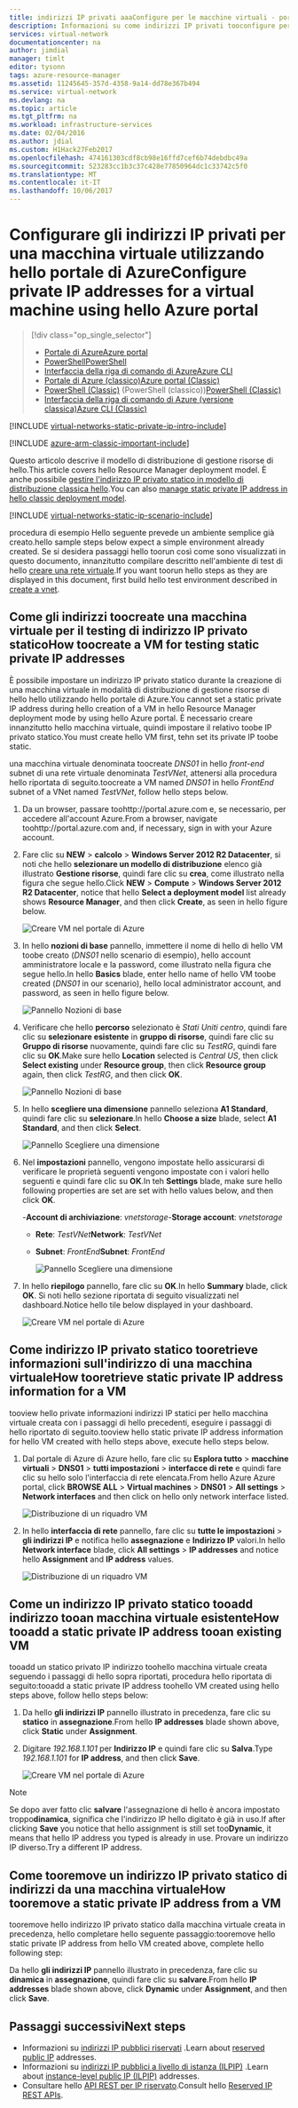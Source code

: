 ```yaml
---
title: indirizzi IP privati aaaConfigure per le macchine virtuali - portale di Azure | Documenti Microsoft
description: Informazioni su come indirizzi IP privati tooconfigure per macchine virtuali tramite hello portale di Azure.
services: virtual-network
documentationcenter: na
author: jimdial
manager: timlt
editor: tysonn
tags: azure-resource-manager
ms.assetid: 11245645-357d-4358-9a14-dd78e367b494
ms.service: virtual-network
ms.devlang: na
ms.topic: article
ms.tgt_pltfrm: na
ms.workload: infrastructure-services
ms.date: 02/04/2016
ms.author: jdial
ms.custom: H1Hack27Feb2017
ms.openlocfilehash: 474161303cdf8cb98e16ffd7cef6b74debdbc49a
ms.sourcegitcommit: 523283cc1b3c37c428e77850964dc1c33742c5f0
ms.translationtype: MT
ms.contentlocale: it-IT
ms.lasthandoff: 10/06/2017
---
```

# <a name="configure-private-ip-addresses-for-a-virtual-machine-using-hello-azure-portal"></a><span data-ttu-id="3ef5d-103">Configurare gli indirizzi IP privati per una macchina virtuale utilizzando hello portale di Azure</span><span class="sxs-lookup"><span data-stu-id="3ef5d-103">Configure private IP addresses for a virtual machine using hello Azure portal</span></span>

> [!div class="op_single_selector"]
> * [<span data-ttu-id="3ef5d-104">Portale di Azure</span><span class="sxs-lookup"><span data-stu-id="3ef5d-104">Azure portal</span></span>](virtual-networks-static-private-ip-arm-pportal.md)
> * [<span data-ttu-id="3ef5d-105">PowerShell</span><span class="sxs-lookup"><span data-stu-id="3ef5d-105">PowerShell</span></span>](virtual-networks-static-private-ip-arm-ps.md)
> * [<span data-ttu-id="3ef5d-106">Interfaccia della riga di comando di Azure</span><span class="sxs-lookup"><span data-stu-id="3ef5d-106">Azure CLI</span></span>](virtual-networks-static-private-ip-arm-cli.md)
> * [<span data-ttu-id="3ef5d-107">Portale di Azure (classico)</span><span class="sxs-lookup"><span data-stu-id="3ef5d-107">Azure portal (Classic)</span></span>](virtual-networks-static-private-ip-classic-pportal.md)
> * <span data-ttu-id="3ef5d-108">[PowerShell (Classic)](virtual-networks-static-private-ip-classic-ps.md) (PowerShell (classico))</span><span class="sxs-lookup"><span data-stu-id="3ef5d-108">[PowerShell (Classic)](virtual-networks-static-private-ip-classic-ps.md)</span></span>
> * [<span data-ttu-id="3ef5d-109">Interfaccia della riga di comando di Azure (versione classica)</span><span class="sxs-lookup"><span data-stu-id="3ef5d-109">Azure CLI (Classic)</span></span>](virtual-networks-static-private-ip-classic-cli.md)


[!INCLUDE [virtual-networks-static-private-ip-intro-include](../../includes/virtual-networks-static-private-ip-intro-include.md)]

[!INCLUDE [azure-arm-classic-important-include](../../includes/azure-arm-classic-important-include.md)]

<span data-ttu-id="3ef5d-110">Questo articolo descrive il modello di distribuzione di gestione risorse di hello.</span><span class="sxs-lookup"><span data-stu-id="3ef5d-110">This article covers hello Resource Manager deployment model.</span></span> <span data-ttu-id="3ef5d-111">È anche possibile [gestire l'indirizzo IP privato statico in modello di distribuzione classica hello](virtual-networks-static-private-ip-classic-pportal.md).</span><span class="sxs-lookup"><span data-stu-id="3ef5d-111">You can also [manage static private IP address in hello classic deployment model](virtual-networks-static-private-ip-classic-pportal.md).</span></span>

[!INCLUDE [virtual-networks-static-ip-scenario-include](../../includes/virtual-networks-static-ip-scenario-include.md)]

<span data-ttu-id="3ef5d-112">procedura di esempio Hello seguente prevede un ambiente semplice già creato.</span><span class="sxs-lookup"><span data-stu-id="3ef5d-112">hello sample steps below expect a simple environment already created.</span></span> <span data-ttu-id="3ef5d-113">Se si desidera passaggi hello toorun così come sono visualizzati in questo documento, innanzitutto compilare descritto nell'ambiente di test di hello [creare una rete virtuale](virtual-networks-create-vnet-arm-pportal.md).</span><span class="sxs-lookup"><span data-stu-id="3ef5d-113">If you want toorun hello steps as they are displayed in this document, first build hello test environment described in [create a vnet](virtual-networks-create-vnet-arm-pportal.md).</span></span>

## <a name="how-toocreate-a-vm-for-testing-static-private-ip-addresses"></a><span data-ttu-id="3ef5d-114">Come gli indirizzi toocreate una macchina virtuale per il testing di indirizzo IP privato statico</span><span class="sxs-lookup"><span data-stu-id="3ef5d-114">How toocreate a VM for testing static private IP addresses</span></span>
<span data-ttu-id="3ef5d-115">È possibile impostare un indirizzo IP privato statico durante la creazione di una macchina virtuale in modalità di distribuzione di gestione risorse di hello hello utilizzando hello portale di Azure.</span><span class="sxs-lookup"><span data-stu-id="3ef5d-115">You cannot set a static private IP address during hello creation of a VM in hello Resource Manager deployment mode by using hello Azure portal.</span></span> <span data-ttu-id="3ef5d-116">È necessario creare innanzitutto hello macchina virtuale, quindi impostare il relativo toobe IP privato statico.</span><span class="sxs-lookup"><span data-stu-id="3ef5d-116">You must create hello VM first, tehn set its private IP toobe static.</span></span>

<span data-ttu-id="3ef5d-117">una macchina virtuale denominata toocreate *DNS01* in hello *front-end* subnet di una rete virtuale denominata *TestVNet*, attenersi alla procedura hello riportata di seguito.</span><span class="sxs-lookup"><span data-stu-id="3ef5d-117">toocreate a VM named *DNS01* in hello *FrontEnd* subnet of a VNet named *TestVNet*, follow hello steps below.</span></span>

1. <span data-ttu-id="3ef5d-118">Da un browser, passare toohttp://portal.azure.com e, se necessario, per accedere all'account Azure.</span><span class="sxs-lookup"><span data-stu-id="3ef5d-118">From a browser, navigate toohttp://portal.azure.com and, if necessary, sign in with your Azure account.</span></span>
2. <span data-ttu-id="3ef5d-119">Fare clic su **NEW** > **calcolo** > **Windows Server 2012 R2 Datacenter**, si noti che hello **selezionare un modello di distribuzione** elenco già illustrato **Gestione risorse**, quindi fare clic su **crea**, come illustrato nella figura che segue hello.</span><span class="sxs-lookup"><span data-stu-id="3ef5d-119">Click **NEW** > **Compute** > **Windows Server 2012 R2 Datacenter**, notice that hello **Select a deployment model** list already shows **Resource Manager**, and then click **Create**, as seen in hello figure below.</span></span>
   
    ![Creare VM nel portale di Azure](./media/virtual-networks-static-ip-arm-pportal/figure01.png)
3. <span data-ttu-id="3ef5d-121">In hello **nozioni di base** pannello, immettere il nome di hello di hello VM toobe creato (*DNS01* nello scenario di esempio), hello account amministratore locale e la password, come illustrato nella figura che segue hello.</span><span class="sxs-lookup"><span data-stu-id="3ef5d-121">In hello **Basics** blade, enter hello name of hello VM toobe created (*DNS01* in our scenario), hello local administrator account, and password, as seen in hello figure below.</span></span>
   
    ![Pannello Nozioni di base](./media/virtual-networks-static-ip-arm-pportal/figure02.png)
4. <span data-ttu-id="3ef5d-123">Verificare che hello **percorso** selezionato è *Stati Uniti centro*, quindi fare clic su **selezionare esistente** in **gruppo di risorse**, quindi fare clic su **Gruppo di risorse** nuovamente, quindi fare clic su *TestRG*, quindi fare clic su **OK**.</span><span class="sxs-lookup"><span data-stu-id="3ef5d-123">Make sure hello **Location** selected is *Central US*, then click **Select existing** under **Resource group**, then click **Resource group** again, then click *TestRG*, and then click **OK**.</span></span>
   
    ![Pannello Nozioni di base](./media/virtual-networks-static-ip-arm-pportal/figure03.png)
5. <span data-ttu-id="3ef5d-125">In hello **scegliere una dimensione** pannello seleziona **A1 Standard**, quindi fare clic su **selezionare**.</span><span class="sxs-lookup"><span data-stu-id="3ef5d-125">In hello **Choose a size** blade, select **A1 Standard**, and then click **Select**.</span></span>
   
    ![Pannello Scegliere una dimensione](./media/virtual-networks-static-ip-arm-pportal/figure04.png)    
6. <span data-ttu-id="3ef5d-127">Nel **impostazioni** pannello, vengono impostate hello assicurarsi di verificare le proprietà seguenti vengono impostate con i valori hello seguenti e quindi fare clic su **OK**.</span><span class="sxs-lookup"><span data-stu-id="3ef5d-127">In teh **Settings** blade, make sure hello following properties are set are set with hello values below, and then click **OK**.</span></span>
   
    <span data-ttu-id="3ef5d-128">-**Account di archiviazione**: *vnetstorage*</span><span class="sxs-lookup"><span data-stu-id="3ef5d-128">-**Storage account**: *vnetstorage*</span></span>
   
   * <span data-ttu-id="3ef5d-129">**Rete**: *TestVNet*</span><span class="sxs-lookup"><span data-stu-id="3ef5d-129">**Network**: *TestVNet*</span></span>
   * <span data-ttu-id="3ef5d-130">**Subnet**: *FrontEnd*</span><span class="sxs-lookup"><span data-stu-id="3ef5d-130">**Subnet**: *FrontEnd*</span></span>
     
     ![Pannello Scegliere una dimensione](./media/virtual-networks-static-ip-arm-pportal/figure05.png)     
7. <span data-ttu-id="3ef5d-132">In hello **riepilogo** pannello, fare clic su **OK**.</span><span class="sxs-lookup"><span data-stu-id="3ef5d-132">In hello **Summary** blade, click **OK**.</span></span> <span data-ttu-id="3ef5d-133">Si noti hello sezione riportata di seguito visualizzati nel dashboard.</span><span class="sxs-lookup"><span data-stu-id="3ef5d-133">Notice hello tile below displayed in your dashboard.</span></span>
   
    ![Creare VM nel portale di Azure](./media/virtual-networks-static-ip-arm-pportal/figure06.png)

## <a name="how-tooretrieve-static-private-ip-address-information-for-a-vm"></a><span data-ttu-id="3ef5d-135">Come indirizzo IP privato statico tooretrieve informazioni sull'indirizzo di una macchina virtuale</span><span class="sxs-lookup"><span data-stu-id="3ef5d-135">How tooretrieve static private IP address information for a VM</span></span>
<span data-ttu-id="3ef5d-136">tooview hello private informazioni indirizzi IP statici per hello macchina virtuale creata con i passaggi di hello precedenti, eseguire i passaggi di hello riportato di seguito.</span><span class="sxs-lookup"><span data-stu-id="3ef5d-136">tooview hello static private IP address information for hello VM created with hello steps above, execute hello steps below.</span></span>

1. <span data-ttu-id="3ef5d-137">Dal portale di Azure di Azure hello, fare clic su **Esplora tutto** > **macchine virtuali** > **DNS01** > **tutti impostazioni** > **interfacce di rete** e quindi fare clic su hello solo l'interfaccia di rete elencata.</span><span class="sxs-lookup"><span data-stu-id="3ef5d-137">From hello Azure Azure portal, click **BROWSE ALL** > **Virtual machines** > **DNS01** > **All settings** > **Network interfaces** and then click on hello only network interface listed.</span></span>
   
    ![Distribuzione di un riquadro VM](./media/virtual-networks-static-ip-arm-pportal/figure07.png)
2. <span data-ttu-id="3ef5d-139">In hello **interfaccia di rete** pannello, fare clic su **tutte le impostazioni** > **gli indirizzi IP** e notifica hello **assegnazione** e **Indirizzo IP** valori.</span><span class="sxs-lookup"><span data-stu-id="3ef5d-139">In hello **Network interface** blade, click **All settings** > **IP addresses** and notice hello **Assignment** and **IP address** values.</span></span>
   
    ![Distribuzione di un riquadro VM](./media/virtual-networks-static-ip-arm-pportal/figure08.png)

## <a name="how-tooadd-a-static-private-ip-address-tooan-existing-vm"></a><span data-ttu-id="3ef5d-141">Come un indirizzo IP privato statico tooadd indirizzo tooan macchina virtuale esistente</span><span class="sxs-lookup"><span data-stu-id="3ef5d-141">How tooadd a static private IP address tooan existing VM</span></span>
<span data-ttu-id="3ef5d-142">tooadd un statico privato IP indirizzo toohello macchina virtuale creata seguendo i passaggi di hello sopra riportati, procedura hello riportata di seguito:</span><span class="sxs-lookup"><span data-stu-id="3ef5d-142">tooadd a static private IP address toohello VM created using hello steps above, follow hello steps below:</span></span>

1. <span data-ttu-id="3ef5d-143">Da hello **gli indirizzi IP** pannello illustrato in precedenza, fare clic su **statico** in **assegnazione**.</span><span class="sxs-lookup"><span data-stu-id="3ef5d-143">From hello **IP addresses** blade shown above, click **Static** under **Assignment**.</span></span>
2. <span data-ttu-id="3ef5d-144">Digitare *192.168.1.101* per **Indirizzo IP** e quindi fare clic su **Salva**.</span><span class="sxs-lookup"><span data-stu-id="3ef5d-144">Type *192.168.1.101* for **IP address**, and then click **Save**.</span></span>
   
    ![Creare VM nel portale di Azure](./media/virtual-networks-static-ip-arm-pportal/figure09.png)

> [!NOTE]
> <span data-ttu-id="3ef5d-146">Se dopo aver fatto clic **salvare** l'assegnazione di hello è ancora impostato troppo**dinamica**, significa che l'indirizzo IP hello digitato è già in uso.</span><span class="sxs-lookup"><span data-stu-id="3ef5d-146">If after clicking **Save** you notice that hello assignment is still set too**Dynamic**, it means that hello IP address you typed is already in use.</span></span> <span data-ttu-id="3ef5d-147">Provare un indirizzo IP diverso.</span><span class="sxs-lookup"><span data-stu-id="3ef5d-147">Try a different IP address.</span></span>
> 
> 

## <a name="how-tooremove-a-static-private-ip-address-from-a-vm"></a><span data-ttu-id="3ef5d-148">Come tooremove un indirizzo IP privato statico di indirizzi da una macchina virtuale</span><span class="sxs-lookup"><span data-stu-id="3ef5d-148">How tooremove a static private IP address from a VM</span></span>
<span data-ttu-id="3ef5d-149">tooremove hello indirizzo IP privato statico dalla macchina virtuale creata in precedenza, hello completare hello seguente passaggio:</span><span class="sxs-lookup"><span data-stu-id="3ef5d-149">tooremove hello static private IP address from hello VM created above, complete hello following step:</span></span>

<span data-ttu-id="3ef5d-150">Da hello **gli indirizzi IP** pannello illustrato in precedenza, fare clic su **dinamica** in **assegnazione**, quindi fare clic su **salvare**.</span><span class="sxs-lookup"><span data-stu-id="3ef5d-150">From hello **IP addresses** blade shown above, click **Dynamic** under **Assignment**, and then click **Save**.</span></span>

## <a name="next-steps"></a><span data-ttu-id="3ef5d-151">Passaggi successivi</span><span class="sxs-lookup"><span data-stu-id="3ef5d-151">Next steps</span></span>
* <span data-ttu-id="3ef5d-152">Informazioni su [indirizzi IP pubblici riservati](virtual-networks-reserved-public-ip.md) .</span><span class="sxs-lookup"><span data-stu-id="3ef5d-152">Learn about [reserved public IP](virtual-networks-reserved-public-ip.md) addresses.</span></span>
* <span data-ttu-id="3ef5d-153">Informazioni su [indirizzi IP pubblici a livello di istanza (ILPIP)](virtual-networks-instance-level-public-ip.md) .</span><span class="sxs-lookup"><span data-stu-id="3ef5d-153">Learn about [instance-level public IP (ILPIP)](virtual-networks-instance-level-public-ip.md) addresses.</span></span>
* <span data-ttu-id="3ef5d-154">Consultare hello [API REST per IP riservato](https://msdn.microsoft.com/library/azure/dn722420.aspx).</span><span class="sxs-lookup"><span data-stu-id="3ef5d-154">Consult hello [Reserved IP REST APIs](https://msdn.microsoft.com/library/azure/dn722420.aspx).</span></span>

